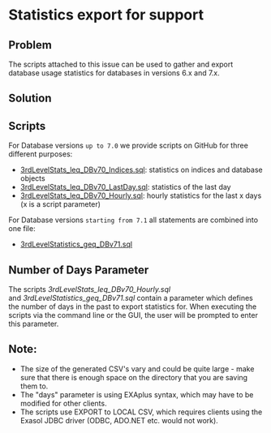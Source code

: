 # Statistics export for support 
## Problem

The scripts attached to this issue can be used to gather and export database usage statistics for databases in versions 6.x and 7.x. 

## Solution

## Scripts

For Database versions `up to 7.0` we provide scripts on GitHub for three different purposes:

* [3rdLevelStats_leq_DBv70_Indices.sql](https://raw.githubusercontent.com/exasol/exa-toolbox/master/utilities/3rdLevelStats_leq_DBv70_Indices.sql): statistics on indices and database objects
* [3rdLevelStats_leq_DBv70_LastDay.sql](https://raw.githubusercontent.com/exasol/exa-toolbox/master/utilities/3rdLevelStats_leq_DBv70_LastDay.sql): statistics of the last day
* [3rdLevelStats_leq_DBv70_Hourly.sql](https://raw.githubusercontent.com/exasol/exa-toolbox/master/utilities/3rdLevelStats_leq_DBv70_Hourly.sql): hourly statistics for the last x days (x is a script parameter)

For Database versions `starting from 7.1` all statements are combined into one file:

* [3rdLevelStatistics_geq_DBv71.sql](https://raw.githubusercontent.com/exasol/exa-toolbox/master/utilities/3rdLevelStatistics_geq_DBv71.sql)

## Number of Days Parameter

The scripts *3rdLevelStats_leq_DBv70_Hourly.sql* and *3rdLevelStatistics_geq_DBv71.sql* contain a parameter which defines the number of days in the past to export statistics for. When executing the scripts via the command line or the GUI, the user will be prompted to enter this parameter.

## Note:

* The size of the generated CSV's vary and could be quite large - make sure that there is enough space on the directory that you are saving them to.
* The "days" parameter is using EXAplus syntax, which may have to be modified for other clients.
* The scripts use EXPORT to LOCAL CSV, which requires clients using the Exasol JDBC driver (ODBC, ADO.NET etc. would not work).
